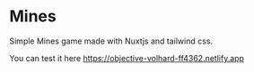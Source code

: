 # Mines

Simple Mines game made with Nuxtjs and tailwind css.

You can test it here https://objective-volhard-ff4362.netlify.app